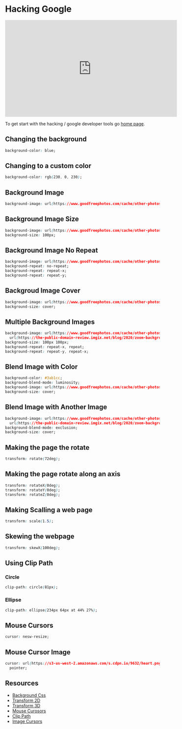# Hacking Google

<iframe width="560" height="315" src="https://www.youtube.com/embed/-ja7RUfX9Us" frameborder="0" allow="accelerometer; autoplay; clipboard-write; encrypted-media; gyroscope; picture-in-picture" allowfullscreen></iframe>

To get start with the hacking / google developer tools go [home page](google.md).



## Changing the background

```css
background-color: blue;
```

## Changing to a custom color

```css
background-color: rgb(230, 0, 230);
```

## Background Image

```css
background-image: url(https://www.goodfreephotos.com/cache/other-photos/backgrounds/blue-watercolor-background_800.jpg?cached=1522546278);
```

## Background Image Size

```css
background-image: url(https://www.goodfreephotos.com/cache/other-photos/backgrounds/blue-watercolor-background_800.jpg?cached=1522546278);
background-size: 100px;
```

## Background Image No Repeat

```css
background-image: url(https://www.goodfreephotos.com/cache/other-photos/backgrounds/blue-watercolor-background_800.jpg?cached=1522546278);
background-repeat: no-repeat;
background-repeat: repeat-x;
background-repeat: repeat-y;
```

## Backgroud Image Cover

```css
background-image: url(https://www.goodfreephotos.com/cache/other-photos/backgrounds/blue-watercolor-background_800.jpg?cached=1522546278);
background-size: cover;
```

## Multiple Background Images

```css
background-image: url(https://www.goodfreephotos.com/cache/other-photos/backgrounds/blue-watercolor-background_800.jpg?cached=1522546278),
  url(https://the-public-domain-review.imgix.net/blog/2020/zoom-backgrounds/zoom-batch-1-banner.jpg?fit=max&w=1200&h=850);
background-size: 100px 100px;
background-repeat: repeat-x, repeat;
background-repeat: repeat-y, repeat-x;
```

## Blend Image with Color

```css
background-color: #3ab1cc;
background-blend-mode: luminosity;
background-image: url(https://www.goodfreephotos.com/cache/other-photos/backgrounds/blue-watercolor-background_800.jpg?cached=1522546278);
background-size: cover;
```

## Blend Image with Another Image

```css
background-image: url(https://www.goodfreephotos.com/cache/other-photos/backgrounds/blue-watercolor-background_800.jpg?cached=1522546278),
  url(https://the-public-domain-review.imgix.net/blog/2020/zoom-backgrounds/zoom-batch-1-banner.jpg?fit=max&w=1200&h=850);
background-blend-mode: exclusion;
background-size: cover;
```

## Making the page the rotate

```css
transform: rotate(72deg);
```

## Making the page rotate along an axis

```css
transform: rotateX(0deg);
transform: rotateY(0deg);
transform: rotateZ(0deg);
```

## Making Scalling a web page

```css
transform: scale(1.5);
```

## Skewing the webpage

```css
transform: skewX(100deg);
```

## Using Clip Path

### Circle

```css
clip-path: circle(81px);
```

### Ellipse

```css
clip-path: ellipse(234px 64px at 44% 27%);
```

## Mouse Cursors

```css
cursor: nesw-resize;
```

## Mouse Cursor Image

```css
cursor: url(https://s3-us-west-2.amazonaws.com/s.cdpn.io/9632/heart.png),
  pointer;
```

## Resources

- [Background Css](https://www.w3schools.com/cssref/css3_pr_background.asp)
- [Transform 2D](https://www.w3schools.com/css/css3_2dtransforms.asp)
- [Transform 3D](https://www.w3schools.com/css/css3_3dtransforms.asp)
- [Mouse Curosors](https://www.w3schools.com/cssref/pr_class_cursor.asp)
- [Clip Path](https://developer.mozilla.org/en-US/docs/Web/CSS/clip-path)
- [Image Cursors](https://stackoverflow.com/questions/18551277/using-external-images-for-css-custom-cursors)
